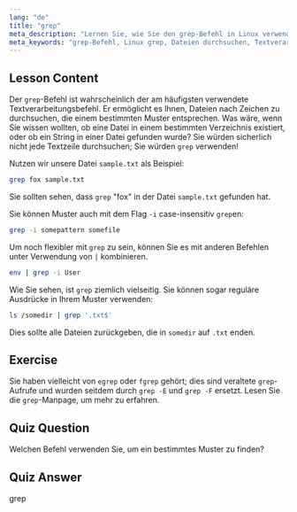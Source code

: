```yaml
---
lang: "de"
title: "grep"
meta_description: "Lernen Sie, wie Sie den grep-Befehl in Linux verwenden, um Textmuster in Dateien zu suchen. Entdecken Sie die grundlegende Verwendung, die Groß-/Kleinschreibung ignorierende Suche und die Kombination mit anderen Befehlen. Beginnen Sie Ihre Linux-Reise!"
meta_keywords: "grep-Befehl, Linux grep, Dateien durchsuchen, Textverarbeitung, Linux-Tutorial, Linux für Anfänger, grep-Anleitung"
---
```


## Lesson Content

Der `grep`-Befehl ist wahrscheinlich der am häufigsten verwendete Textverarbeitungsbefehl. Er ermöglicht es Ihnen, Dateien nach Zeichen zu durchsuchen, die einem bestimmten Muster entsprechen. Was wäre, wenn Sie wissen wollten, ob eine Datei in einem bestimmten Verzeichnis existiert, oder ob ein String in einer Datei gefunden wurde? Sie würden sicherlich nicht jede Textzeile durchsuchen; Sie würden `grep` verwenden!

Nutzen wir unsere Datei `sample.txt` als Beispiel:

```bash
grep fox sample.txt
```

Sie sollten sehen, dass `grep` "fox" in der Datei `sample.txt` gefunden hat.

Sie können Muster auch mit dem Flag `-i` case-insensitiv `grep`en:

```bash
grep -i somepattern somefile
```

Um noch flexibler mit `grep` zu sein, können Sie es mit anderen Befehlen unter Verwendung von `|` kombinieren.

```bash
env | grep -i User
```

Wie Sie sehen, ist `grep` ziemlich vielseitig. Sie können sogar reguläre Ausdrücke in Ihrem Muster verwenden:

```bash
ls /somedir | grep '.txt$'
```

Dies sollte alle Dateien zurückgeben, die in `somedir` auf `.txt` enden.

## Exercise

Sie haben vielleicht von `egrep` oder `fgrep` gehört; dies sind veraltete `grep`-Aufrufe und wurden seitdem durch `grep -E` und `grep -F` ersetzt. Lesen Sie die `grep`-Manpage, um mehr zu erfahren.

## Quiz Question

Welchen Befehl verwenden Sie, um ein bestimmtes Muster zu finden?

## Quiz Answer

grep
